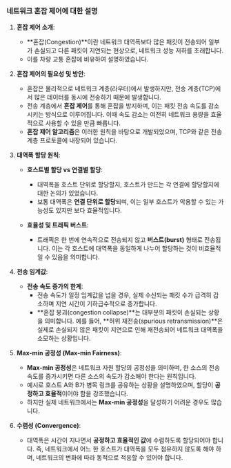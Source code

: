 
### 네트워크 혼잡 제어에 대한 설명
1. **혼잡 제어 소개**:
   - **혼잡(Congestion)**이란 네트워크 대역폭보다 많은 패킷이 전송되어 일부가 손실되고 다른 패킷이 지연되는 현상으로, 네트워크 성능 저하를 초래합니다.
   - 이를 차량 교통 혼잡에 비유하여 설명하였습니다.

2. **혼잡 제어의 필요성 및 방안**:
   - 혼잡은 물리적으로 네트워크 계층(라우터)에서 발생하지만, 전송 계층(TCP)에서 많은 데이터를 동시에 전송하기 때문에 발생합니다.
   - 전송 계층에서 **혼잡 제어**를 통해 혼잡을 방지하며, 이는 패킷 전송 속도를 감소시키는 방식으로 이루어집니다. 이때 속도 감소는 여전히 네트워크 용량을 효율적으로 사용할 수 있을 만큼 빠릅니다.
   - **혼잡 제어 알고리즘**은 이러한 원칙을 바탕으로 개발되었으며, TCP와 같은 전송 계층 프로토콜에 내장되어 있습니다.

3. **대역폭 할당 원칙**:
   - **호스트별 할당 vs 연결별 할당**:
     - 대역폭을 호스트 단위로 할당할지, 호스트가 만드는 각 연결에 할당할지에 대한 논의가 있었습니다.
     - 보통 대역폭은 **연결 단위로 할당**되며, 이는 일부 호스트가 악용할 수 있는 가능성도 있지만 보다 효율적입니다.

   - **효율성 및 트래픽 버스트**:
     - 트래픽은 한 번에 연속적으로 전송되지 않고 **버스트(burst)** 형태로 전송됩니다. 이는 각 호스트에 대역폭을 동일하게 나누어 할당하는 것이 비효율적일 수 있음을 의미합니다.
  
4. **전송 임계값**:
   - **전송 속도 증가의 한계**:
     - 전송 속도가 일정 임계값을 넘을 경우, 실제 수신되는 패킷 수가 급격히 감소하며 지연 시간이 기하급수적으로 증가합니다.
     - **혼잡 붕괴(congestion collapse)**는 대부분의 패킷이 손실되는 상황을 의미합니다. 예를 들어, **허위 재전송(spurious retransmission)**은 실제로 손실되지 않은 패킷이 지연으로 인해 재전송되어 네트워크 대역폭을 소모하는 상황입니다.

5. **Max-min 공정성 (Max-min Fairness)**:
   - **Max-min 공정성**은 네트워크 자원 할당의 공정성을 의미하며, 한 소스의 전송 속도를 증가시키면 다른 소스의 속도가 감소해야 한다는 원칙입니다.
   - 예시로 호스트 A와 B가 병목 링크를 공유하는 상황을 설명하였으며, 할당이 **공정하고 효율적**이어야 함을 강조했습니다.
   - 하지만 실제 네트워크에서는 **Max-min 공정성**을 달성하기 어려운 경우도 많습니다.

6. **수렴성 (Convergence)**:
   - 대역폭은 시간이 지나면서 **공정하고 효율적인 값**에 수렴하도록 할당되어야 합니다. 즉, 네트워크에서 어느 한 호스트가 대역폭을 모두 점유하지 않도록 해야 하며, 네트워크의 변화에 따라 동적으로 적응할 수 있어야 합니다.

